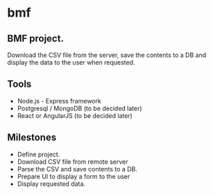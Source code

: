 # bmf

## BMF project.

Download the CSV file from the server, save the contents to a DB and display the data to the user when requested.

## Tools
* Node.js - Express framework
* Postgresql / MongoDB (to be decided later)
* React or AngularJS (to be decided later)

## Milestones
*  Define project.
*  Download CSV file from remote server
*  Parse the CSV and save contents to a DB.
*  Prepare UI to display a form to the user
*  Display requested data.